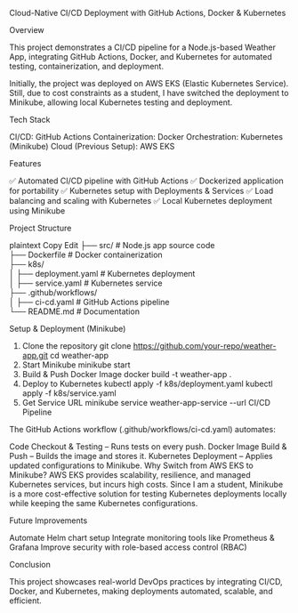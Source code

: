Cloud-Native CI/CD Deployment with GitHub Actions, Docker & Kubernetes


Overview

This project demonstrates a CI/CD pipeline for a Node.js-based Weather App, integrating GitHub Actions, Docker, and Kubernetes for automated testing, containerization, and deployment.

Initially, the project was deployed on AWS EKS (Elastic Kubernetes Service). Still, due to cost constraints as a student, I have switched the deployment to Minikube, allowing local Kubernetes testing and deployment.

Tech Stack

CI/CD: GitHub Actions
Containerization: Docker
Orchestration: Kubernetes (Minikube)
Cloud (Previous Setup): AWS EKS


Features

✅ Automated CI/CD pipeline with GitHub Actions
✅ Dockerized application for portability
✅ Kubernetes setup with Deployments & Services
✅ Load balancing and scaling with Kubernetes
✅ Local Kubernetes deployment using Minikube


Project Structure

plaintext
Copy
Edit
├── src/                 # Node.js app source code  
├── Dockerfile           # Docker containerization  
├── k8s/  
│   ├── deployment.yaml  # Kubernetes deployment  
│   ├── service.yaml     # Kubernetes service  
├── .github/workflows/  
│   ├── ci-cd.yaml       # GitHub Actions pipeline  
└── README.md            # Documentation  


Setup & Deployment (Minikube)

1. Clone the repository
git clone https://github.com/your-repo/weather-app.git
cd weather-app
2. Start Minikube
minikube start
3. Build & Push Docker Image
docker build -t weather-app .
4. Deploy to Kubernetes
kubectl apply -f k8s/deployment.yaml
kubectl apply -f k8s/service.yaml
5. Get Service URL
minikube service weather-app-service --url
CI/CD Pipeline

The GitHub Actions workflow (.github/workflows/ci-cd.yaml) automates:

Code Checkout & Testing – Runs tests on every push.
Docker Image Build & Push – Builds the image and stores it.
Kubernetes Deployment – Applies updated configurations to Minikube.
Why Switch from AWS EKS to Minikube?
AWS EKS provides scalability, resilience, and managed Kubernetes services, but incurs high costs. Since I am a student, Minikube is a more cost-effective solution for testing Kubernetes deployments locally while keeping the same Kubernetes configurations.

Future Improvements

Automate Helm chart setup
Integrate monitoring tools like Prometheus & Grafana
Improve security with role-based access control (RBAC)


Conclusion

This project showcases real-world DevOps practices by integrating CI/CD, Docker, and Kubernetes, making deployments automated, scalable, and efficient.
